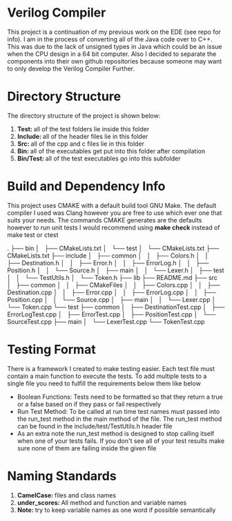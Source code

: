 # Verilog Compiler

<p> This project is a continuation of my previous work on the EDE (see repo for info). I am in the process of converting all of the Java code over to C++. This was due to the lack of unsigned types in Java which could be an issue when the CPU design in a 64 bit computer. Also I decided to separate the components into their own github repositories because someone may want to only develop the Verilog Compiler Further.</p>

# Directory Structure

<p> The directory structure of the project is shown below: </p>

<ol>  
 <li> <b>Test: </b>  all of the test folders lie inside this folder</li>
 <li> <b>Include: </b>  all of the header files lie in this folder </li>
 <li> <b>Src: </b> all of the cpp and c files lie in this folder</li>
 <li> <b>Bin: </b> all of the executables get put into this folder after compilation</li>
 <li> <b>Bin/Test: </b> all of the test executables go into this subfolder</li>
</ol>

# Build and Dependency Info

<p> This project uses CMAKE with a default build tool GNU Make. The default compiler I used was Clang however you are free to use which ever one that suits your needs. The commands CMAKE generates are the defaults however to run unit tests I would recommend using <b> make check </b> instead of make test or ctest</p>

.
├── bin
│   ├── CMakeLists.txt
│   └── test
│       └── CMakeLists.txt
├── CMakeLists.txt
├── include
│   ├── common
│   │   ├── Colors.h
│   │   ├── Destination.h
│   │   ├── Error.h
│   │   ├── ErrorLog.h
│   │   ├── Position.h
│   │   └── Source.h
│   ├── main
│   │   └── Lexer.h
│   ├── test
│   │   └── TestUtils.h
│   └── Token.h
├── lib
├── README.md
├── src
│   ├── common
│   │   ├── CMakeFiles
│   │   ├── Colors.cpp
│   │   ├── Destination.cpp
│   │   ├── Error.cpp
│   │   ├── ErrorLog.cpp
│   │   ├── Position.cpp
│   │   └── Source.cpp
│   ├── main
│   │   └── Lexer.cpp
│   └── Token.cpp
└── test
    ├── common
    │   ├── DestinationTest.cpp
    │   ├── ErrorLogTest.cpp
    │   ├── ErrorTest.cpp
    │   ├── PositionTest.cpp
    │   └── SourceTest.cpp
    ├── main
    │   └── LexerTest.cpp
    └── TokenTest.cpp

  
# Testing Format

<p> There is a framework I created to make testing easier. Each test file must contain a main function to execute the tests. To add multiple tests to a single file you need to fulfill the requirements below them like below</p>

<ul>
  <li> Boolean Functions: Tests need to be formatted so that they return a true or a false based on if they pass or fail respectively </li>
  <li> Run Test Method:  To be called at run time test names must passed into the run_test method in the main method of the file. The run_test method can be found in the include/test/TestUtils.h header file </li>
  <li>As an extra note the run_test method is designed to stop calling itself when one of your tests fails. If you don't see all of your test results make sure none of them are failing inside the given file</li>
</ul>

# Naming Standards

<ol>  
 <li> <b>CamelCase: </b> files and class names </li>
 <li> <b>under_scores: </b>  All method and function  and variable names </li>
 <li> <b>Note: </b> try to keep variable names as one word if possible semantically</li>
</ol>
